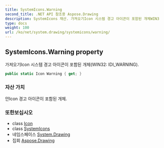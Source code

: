 ```yaml
---
title: SystemIcons.Warning
second_title: .NET API 참조용 Aspose.Drawing
description: SystemIcons 재산. 가져오기Icon 시스템 경고 아이콘이 포함된 개체WIN32 IDI_WARNING.
type: docs
weight: 100
url: /ko/net/system.drawing/systemicons/warning/
---
```

## SystemIcons.Warning property

가져오기Icon 시스템 경고 아이콘이 포함된 개체(WIN32: IDI_WARNING).

```csharp
public static Icon Warning { get; }
```

### 자산 가치

안Icon 경고 아이콘이 포함된 개체.

### 또한보십시오

* class [Icon](../../icon/)
* class [SystemIcons](../)
* 네임스페이스 [System.Drawing](../../systemicons/)
* 집회 [Aspose.Drawing](../../../)


